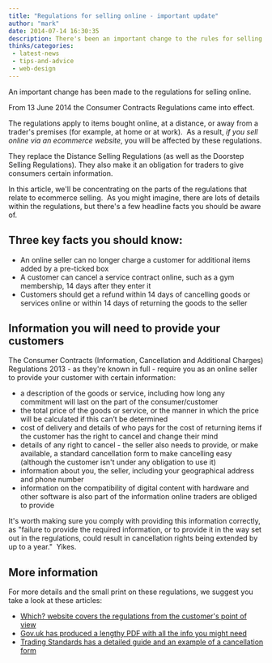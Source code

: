 ```yaml
---
title: "Regulations for selling online - important update"
author: "mark"
date: 2014-07-14 16:30:35
description: There's been an important change to the rules for selling online with the introduction of the Consumer Contracts Regulations.
thinks/categories: 
 - latest-news
 - tips-and-advice
 - web-design
---
```


An important change has been made to the regulations for selling online.

From 13 June 2014 the Consumer Contracts Regulations came into effect.

The regulations apply to items bought online, at a distance, or away from a trader's premises (for example, at home or at work).  As a result, *if you sell online via an ecommerce website*, you will be affected by these regulations.

They replace the Distance Selling Regulations (as well as the Doorstep Selling Regulations). They also make it an obligation for traders to give consumers certain information.

In this article, we'll be concentrating on the parts of the regulations that relate to ecommerce selling.  As you might imagine, there are lots of details within the regulations, but there's a few headline facts you should be aware of.

## Three key facts you should know:


> 

- An online seller can no longer charge a customer for additional items added by a pre-ticked box
- A customer can cancel a service contract online, such as a gym membership, 14 days after they enter it
- Customers should get a refund within 14 days of cancelling goods or services online or within 14 days of returning the goods to the seller





## Information you will need to provide your customers

The Consumer Contracts (Information, Cancellation and Additional Charges) Regulations 2013 - as they're known in full - require you as an online seller to provide your customer with certain information:

- a description of the goods or service, including how long any commitment will last on the part of the consumer/customer
- the total price of the goods or service, or the manner in which the price will be calculated if this can’t be determined
- cost of delivery and details of who pays for the cost of returning items if the customer has the right to cancel and change their mind
- details of any right to cancel - the seller also needs to provide, or make available, a standard cancellation form to make cancelling easy (although the customer isn't under any obligation to use it)
- information about you, the seller, including your geographical address and phone number
- information on the compatibility of digital content with hardware and other software is also part of the information online traders are obliged to provide


It's worth making sure you comply with providing this information correctly, as "failure to provide the required information, or to provide it in the way set out in the regulations, could result in cancellation rights being extended by up to a year."  Yikes.

## More information

For more details and the small print on these regulations, we suggest you take a look at these articles:

- [Which? website covers the regulations from the customer's point of view](http://www.which.co.uk/consumer-rights/regulation/consumer-contracts-regulations)
- [Gov.uk has produced a lengthy PDF with all the info you might need](https://www.gov.uk/government/uploads/system/uploads/attachment_data/file/310044/bis-13-1368-consumer-contracts-information-cancellation-and-additional-payments-regulations-guidance.pdf)
- [Trading Standards has a detailed guide and an example of a cancellation form](http://www.businesscompanion.info/quick-guides/distance-sales/distance-sales-from-13-june-2014)




